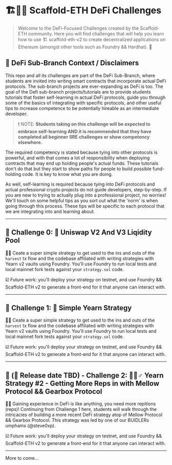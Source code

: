 # 🏗👷🏾 Scaffold-ETH DeFi Challenges

> Welcome to the DeFi-Focused Challenges created by the Scaffold-ETH community. Here you will find challenges that will help you learn how to use 🏗 scaffold-eth-v2 to create decentralized applications on Ethereum (amongst other tools such as Foundry && Hardhat). 🚀

## **🚨 DeFi Sub-Branch Context / Disclaimers**

This repo and all its challenges are part of the DeFi Sub-Branch, where students are invited into writing smart contracts that incorporate actual DeFi protocols. The sub-branch projects are ever-expanding as DeFi is too. The goal of the Defi sub-branch projects/tutorials are to provide students tutorials that foster self-learning in actual DeFi protocols, guide you through some of the basics of integrating with specific protocols, and other useful tips to increase competence to be potentially hireable as an intermediate developer. 

> ❗️ NOTE: **Students taking on this challenge will be expected to embrace self-learning AND it is recommended that they have completed all beginner SRE challenges or show competency elsewhere.** 

The required competency is stated because tying into other protocols is powerful, and with that comes a lot of responsibility when deploying contracts that may end up holding people's actual funds. These tutorials don't do that but they start to show paths for people to build possible fund-holding code. It is key to know what you are doing.

As well, self-learning is required because tying into DeFi protocols and actual professional crypto projects do not guide developers, step-by-step. If you are new to trying to actually plug into a professional project, no worries! We'll touch on some helpful tips as you sort out what the 'norm' is when going through this process. These tips will be specific to each protocol that we are integrating into and learning about.

---
## 🚩 Challenge 0: 🐇 Uniswap V2 And V3 Liqidity Pool

🧪🦍 Ceate a super simple strategy to get used to the ins and outs of the `harvest` tx flow and the codebase affiliated with writing strategies with Yearn v2 vaults using Foundry. You'll use Foundry to run local tests and local mainnet fork tests against your `strategy.sol` code. 

☑️ Future work: you'll deploy your strategy on testnet, and use Foundry && Scaffold-ETH v2 to generate a front-end for it that anyone can interact with.

<Insert URL to sub-branch with first challenge>

---

## 🚩 Challenge 1: 🐇 Simple Yearn Strategy

🧪🦍 Ceate a super simple strategy to get used to the ins and outs of the `harvest` tx flow and the codebase affiliated with writing strategies with Yearn v2 vaults using Foundry. You'll use Foundry to run local tests and local mainnet fork tests against your `strategy.sol` code. 

☑️ Future work: you'll deploy your strategy on testnet, and use Foundry && Scaffold-ETH v2 to generate a front-end for it that anyone can interact with.

<Insert URL to sub-branch with first challenge>

---

## 🚩 (🚨 Release date TBD) - Challenge 2: 🏋🏻♂️ Yearn Strategy #2 - Getting More Reps in with Mellow Protocol && Gearbox Protocol

🏄‍⚙️ Gaining experience in DeFi is like anything, you need more repitions (reps)! Continuing from Challenge 1 here, students will walk through the intricacies of building a more recent DeFi strategy atop of Mellow Protocol && Gearbox Protocol. This strategy was led by one of our BUIDLERs umphams (@steve0xp).

☑️ Future work: you'll deploy your strategy on testnet, and use Foundry && Scaffold-ETH v2 to generate a front-end for it that anyone can interact with.

<Insert URL to sub-branch with first challenge>

---

More to come...

